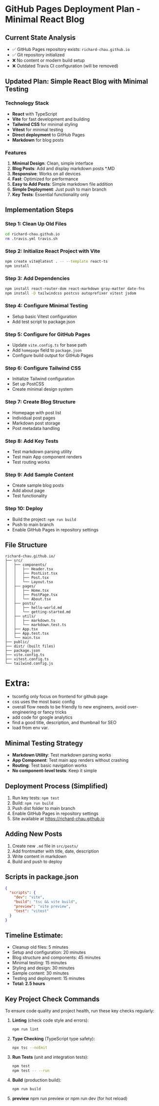 # GitHub Pages Deployment Plan - Minimal React Blog

## Current State Analysis
- ✅ GitHub Pages repository exists: `richard-chau.github.io`
- ✅ Git repository initialized
- ❌ No content or modern build setup
- ❌ Outdated Travis CI configuration (will be removed)

## Updated Plan: Simple React Blog with Minimal Testing

### Technology Stack
- **React** with TypeScript
- **Vite** for fast development and building
- **Tailwind CSS** for minimal styling
- **Vitest** for minimal testing
- **Direct deployment** to GitHub Pages
- **Markdown** for blog posts

### Features
1. **Minimal Design**: Clean, simple interface
2. **Blog Posts**: Add and display markdown posts *.MD
3. **Responsive**: Works on all devices
4. **Fast**: Optimized for performance
5. **Easy to Add Posts**: Simple markdown file addition
6. **Simple Deployment**: Just push to main branch
7. **Key Tests**: Essential functionality only

## Implementation Steps

### Step 1: Clean Up Old Files
```bash
cd richard-chau.github.io
rm .travis.yml travis.sh
```

### Step 2: Initialize React Project with Vite
```bash
npm create vite@latest . -- --template react-ts
npm install
```

### Step 3: Add Dependencies
```bash
npm install react-router-dom react-markdown gray-matter date-fns
npm install -D tailwindcss postcss autoprefixer vitest jsdom
```

### Step 4: Configure Minimal Testing
- Setup basic Vitest configuration
- Add test script to package.json

### Step 5: Configure for GitHub Pages
- Update `vite.config.ts` for base path
- Add `homepage` field to `package.json`
- Configure build output for GitHub Pages

### Step 6: Configure Tailwind CSS
- Initialize Tailwind configuration
- Set up PostCSS
- Create minimal design system

### Step 7: Create Blog Structure
- Homepage with post list
- Individual post pages
- Markdown post storage
- Post metadata handling

### Step 8: Add Key Tests
- Test markdown parsing utility
- Test main App component renders
- Test routing works

### Step 9: Add Sample Content
- Create sample blog posts
- Add about page
- Test functionality

### Step 10: Deploy
- Build the project: `npm run build`
- Push to main branch
- Enable GitHub Pages in repository settings

## File Structure
```
richard-chau.github.io/
├── src/
│   ├── components/
│   │   ├── Header.tsx
│   │   ├── PostList.tsx
│   │   ├── Post.tsx
│   │   └── Layout.tsx
│   ├── pages/
│   │   ├── Home.tsx
│   │   ├── PostPage.tsx
│   │   └── About.tsx
│   ├── posts/
│   │   ├── hello-world.md
│   │   └── getting-started.md
│   ├── utils/
│   │   ├── markdown.ts
│   │   └── markdown.test.ts
│   ├── App.tsx
│   ├── App.test.tsx
│   └── main.tsx
├── public/
├── dist/ (built files)
├── package.json
├── vite.config.ts
├── vitest.config.ts
└── tailwind.config.js
```

# Extra:
- tsconfig only focus on frontend for github page
- css uses the most basic config
- overall flow needs to be friendly to new engineers, avoid over-engineering or fancy tricks
- add code for google analytics
- find a good title, description, and thumbnail for SEO 
- load from env var.


## Minimal Testing Strategy
- **Markdown Utility**: Test markdown parsing works
- **App Component**: Test main app renders without crashing
- **Routing**: Test basic navigation works
- **No component-level tests**: Keep it simple

## Deployment Process (Simplified)
1. Run key tests: `npm test`
2. Build: `npm run build`
3. Push dist folder to main branch
4. Enable GitHub Pages in repository settings
5. Site available at https://richard-chau.github.io

## Adding New Posts
1. Create new `.md` file in `src/posts/`
2. Add frontmatter with title, date, description
3. Write content in markdown
4. Build and push to deploy

## Scripts in package.json
```json
{
  "scripts": {
    "dev": "vite",
    "build": "tsc && vite build",
    "preview": "vite preview",
    "test": "vitest"
  }
}
```

## Timeline Estimate:
- Cleanup old files: 5 minutes
- Setup and configuration: 20 minutes
- Blog structure and components: 45 minutes
- Minimal testing: 15 minutes
- Styling and design: 30 minutes
- Sample content: 30 minutes
- Testing and deployment: 15 minutes
- **Total: 2.5 hours**

## Key Project Check Commands

To ensure code quality and project health, run these key checks regularly:

1. **Linting** (check code style and errors):
   ```bash
   npm run lint
   ```
2. **Type Checking** (TypeScript type safety):
   ```bash
   npx tsc --noEmit
   ```
3. **Run Tests** (unit and integration tests):
   ```bash
   npm test
   npm test -- --run
   ```
4. **Build** (production build):
   ```bash
   npm run build
   ```
5. **preview**
   npm run preview
   or npm run dev (for hot reload)


